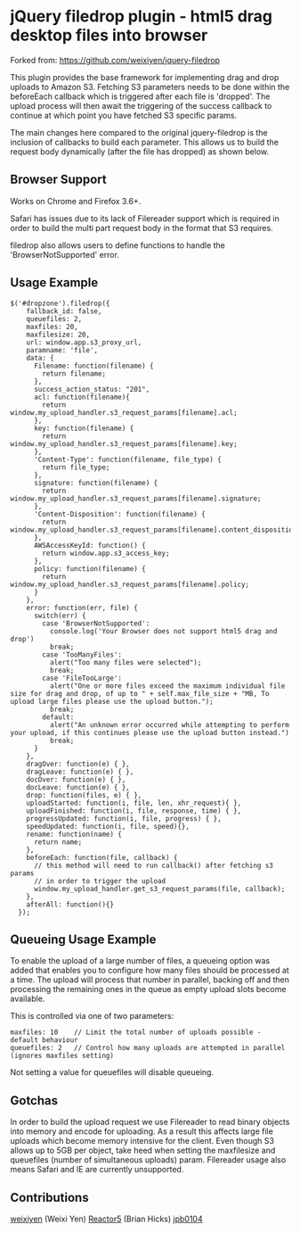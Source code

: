 jQuery filedrop plugin - html5 drag desktop files into browser
==============================
Forked from: https://github.com/weixiyen/jquery-filedrop

This plugin provides the base framework for implementing drag and drop uploads to Amazon S3.
Fetching S3 parameters needs to be done within the beforeEach callback which is triggered after each file is 'dropped'.
The upload process will then await the triggering of the success callback to continue
at which point you have fetched S3 specific params.

The main changes here compared to the original jquery-filedrop is the inclusion of callbacks to build each parameter.
This allows us to build the request body dynamically (after the file has dropped) as shown below.

Browser Support
---------------
Works on Chrome and Firefox 3.6+.

Safari has issues due to its lack of Filereader support which is required in order to
build the multi part request body in the format that S3 requires.

filedrop also allows users to define functions to handle the 'BrowserNotSupported' error.

Usage Example
---------------

    $('#dropzone').filedrop({
        fallback_id: false,
        queuefiles: 2,
        maxfiles: 20,
        maxfilesize: 20,
        url: window.app.s3_proxy_url,
        paramname: 'file',
        data: {
          Filename: function(filename) {
            return filename;
          },
          success_action_status: "201",
          acl: function(filename){
            return window.my_upload_handler.s3_request_params[filename].acl;
          },
          key: function(filename) {
            return window.my_upload_handler.s3_request_params[filename].key;
          },
          'Content-Type': function(filename, file_type) {
            return file_type;
          },
          signature: function(filename) {
            return window.my_upload_handler.s3_request_params[filename].signature;
          },
          'Content-Disposition': function(filename) {
            return window.my_upload_handler.s3_request_params[filename].content_disposition;
          },
          AWSAccessKeyId: function() {
            return window.app.s3_access_key;
          },
          policy: function(filename) {
            return window.my_upload_handler.s3_request_params[filename].policy;
          }
        },
        error: function(err, file) {
          switch(err) {
            case 'BrowserNotSupported':
              console.log('Your Browser does not support html5 drag and drop')
              break;
            case 'TooManyFiles':
              alert("Too many files were selected");
              break;
            case 'FileTooLarge':
              alert("One or more files exceed the maximum individual file size for drag and drop, of up to " + self.max_file_size + "MB, To upload large files please use the upload button.");
              break;
            default:
              alert("An unknown error occurred while attempting to perform your upload, if this continues please use the upload button instead.")
              break;
          }
        },
        dragOver: function(e) { },
        dragLeave: function(e) { },
        docOver: function(e) { },
        docLeave: function(e) { },
        drop: function(files, e) { },
        uploadStarted: function(i, file, len, xhr_request){ },
        uploadFinished: function(i, file, response, time) { },
        progressUpdated: function(i, file, progress) { },
        speedUpdated: function(i, file, speed){},
        rename: function(name) {
          return name;
        },
        beforeEach: function(file, callback) {
          // this method will need to run callback() after fetching s3 params
          // in order to trigger the upload
          window.my_upload_handler.get_s3_request_params(file, callback);
        },
        afterAll: function(){}
      });


Queueing Usage Example
----------------------

To enable the upload of a large number of files, a queueing option was added that enables you to configure how many files should be processed at a time.  The upload will process that number in parallel, backing off and then processing the remaining ones in the queue as empty upload slots become available.

This is controlled via one of two parameters:

    maxfiles: 10    // Limit the total number of uploads possible - default behaviour
    queuefiles: 2   // Control how many uploads are attempted in parallel (ignores maxfiles setting)

Not setting a value for queuefiles will disable queueing.

Gotchas
-------

In order to build the upload request we use Filereader to read binary objects into memory and encode for uploading.
As a result this affects large file uploads which become memory intensive for the client.
Even though S3 allows up to 5GB per object, take heed when setting the
maxfilesize and queuefiles (number of simultaneous uploads) param.
Filereader usage also means Safari and IE are currently unsupported.


Contributions
---------------
[weixiyen](https://github.com/weixiyen/jquery-filedrop) (Weixi Yen)
[Reactor5](http://github.com/Reactor5/) (Brian Hicks)
[jpb0104](http://github.com/jpb0104)
